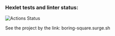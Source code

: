 ### Hexlet tests and linter status:

![Actions Status](https://github.com/sergeiwerty/layout-designer-project-lvl1/workflows/hexlet-check/badge.svg)

See the project by the link:
boring-square.surge.sh
